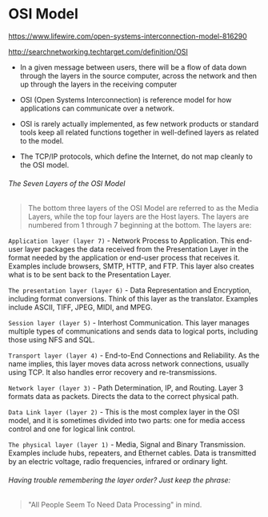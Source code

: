 # OSI Model

https://www.lifewire.com/open-systems-interconnection-model-816290

http://searchnetworking.techtarget.com/definition/OSI

- In a given message between users, there will be a flow of data down through the layers in the source computer, across the network and then up through the layers in the receiving computer

- OSI (Open Systems Interconnection) is reference model for how applications can communicate over a network.

- OSI is rarely actually implemented, as few network products or standard tools keep all related functions together in well-defined layers as related to the model.

- The TCP/IP protocols, which define the Internet, do not map cleanly to the OSI model.

###### The Seven Layers of the OSI Model

> The bottom three layers of the OSI Model are referred to as the Media Layers, while the top four layers are the Host layers.
> The layers are numbered from 1 through 7 beginning at the bottom. The layers are:

`Application layer (layer 7)` - Network Process to Application. This end-user layer packages the data received from the
Presentation Layer in the format needed by the application or end-user process that receives it. Examples include browsers,
SMTP, HTTP, and FTP. This layer also creates what is to be sent back to the Presentation Layer.

`The presentation layer (layer 6)` - Data Representation and Encryption, including format conversions. Think of this layer as
the translator. Examples include ASCII, TIFF, JPEG, MIDI, and MPEG.

`Session layer (layer 5)` - Interhost Communication. This layer manages multiple types of communications and sends data to
logical ports, including those using NFS and SQL.

`Transport layer (layer 4)` - End-to-End Connections and Reliability. As the name implies, this layer moves data across
network connections, usually using TCP. It also handles error recovery and re-transmissions.

`Network layer (layer 3)` - Path Determination, IP, and Routing. Layer 3 formats data as packets. Directs the data to the
correct physical path.

`Data Link layer (layer 2)` - This is the most complex layer in the OSI model, and it is sometimes divided into two parts: one
for media access control and one for logical link control.

`The physical layer (layer 1)` - Media, Signal and Binary Transmission. Examples include hubs, repeaters, and Ethernet cables.
Data is transmitted by an electric voltage, radio frequencies, infrared or ordinary light.

###### Having trouble remembering the layer order? Just keep the phrase:

> "All People Seem To Need Data Processing" in mind.
